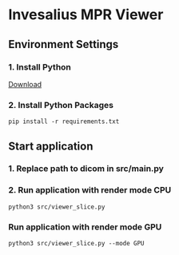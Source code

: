 # Invesalius MPR Viewer
## Environment Settings
### 1. Install Python
[Download](https://www.python.org/downloads/)

### 2. Install Python Packages
```
pip install -r requirements.txt
```

## Start application
### 1. Replace path to dicom in src/main.py
### 2. Run application with render mode CPU
```
python3 src/viewer_slice.py
```
### Run application with render mode GPU
```
python3 src/viewer_slice.py --mode GPU
```
